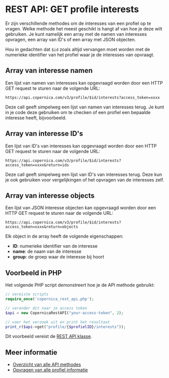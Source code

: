 # REST API: GET profile interests

Er zijn verschillende methodes om de interesses van een profiel op te 
vragen. Welke methode het meest geschikt is hangt af van hoe je deze wilt 
gebruiken. Je kunt namelijk een array met de namen van interesses opvragen, 
een array van ID's of een array met JSON objecten.

Hou in gedachten dat `$id` zoals altijd vervangen moet worden met de numerieke 
identifier van het profiel waar je de interesses van opvraagt.

## Array van interesse namen

Een lijst van namen van interesses kan opgevraagd worden door een HTTP 
GET request te sturen naar de volgende URL:

`https://api.copernica.com/v3/profile/$id/interests?access_token=xxxx`

Deze call geeft simpelweg een lijst van namen van interesses terug. Je kunt 
in je code deze gebruiken om te checken of een profiel een bepaalde interesse 
heeft, bijvoorbeeld.

## Array van interesse ID's

Een lijst van ID's van interesses kan opgevraagd worden door een HTTP 
GET request te sturen naar de volgende URL:

`https://api.copernica.com/v3/profile/$id/interests?access_token=xxxx&return=ids`

Deze call geeft simpelweg een lijst van ID's van interesses terug. Deze 
kun je ook gebruiken voor vergelijkingen of het opvragen van de interesses zelf.

## Array van interesse objects

Een lijst van JSON interesse objecten kan opgevraagd worden door een HTTP 
GET request te sturen naar de volgende URL:

`https://api.copernica.com/v3/profile/$id/interests?access_token=xxxx&return=objects`

Elk object in de array heeft de volgende eigenschappen:

- **ID**: numerieke identifier van de interesse
- **name**: de naam van de interesse
- **group**: de groep waar de interesse bij hoort

## Voorbeeld in PHP

Het volgende PHP script demonstreert hoe je de API methode gebruikt:

```php
// vereiste scripts
require_once('copernica_rest_api.php');

// verander dit naar je access token
$api = new CopernicaRestAPI("your-access-token", 2);

// voer het verzoek uit en print het resultaat
print_r($api->get("profile/{$profielID}/interests"));
```

Dit voorbeeld vereist de [REST API klasse](rest-php).

## Meer informatie

- [Overzicht van alle API methodes](rest-api)
- [Opvragen van alle profiel informatie](rest-get-profile)
